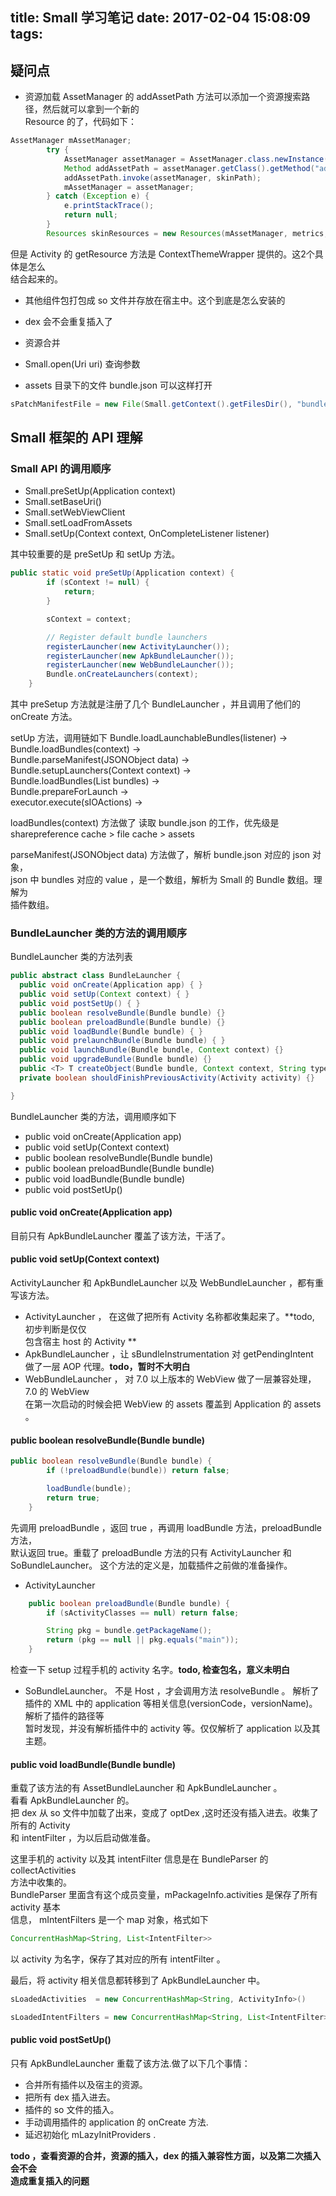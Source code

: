 title: Small 学习笔记
date: 2017-02-04 15:08:09
tags:
---

##  疑问点

* 资源加载
AssetManager 的 addAssetPath 方法可以添加一个资源搜索路径，然后就可以拿到一个新的   
Resource 的了，代码如下：

```java
AssetManager mAssetManager;
        try {
            AssetManager assetManager = AssetManager.class.newInstance();
            Method addAssetPath = assetManager.getClass().getMethod("addAssetPath", String.class);
            addAssetPath.invoke(assetManager, skinPath);
            mAssetManager = assetManager;
        } catch (Exception e) {
            e.printStackTrace();
            return null;
        }
        Resources skinResources = new Resources(mAssetManager, metrics, configuration());
```

但是 Activity 的 getResource 方法是 ContextThemeWrapper 提供的。这2个具体是怎么  
结合起来的。

* 其他组件包打包成 so 文件并存放在宿主中。这个到底是怎么安装的

* dex 会不会重复插入了
* 资源合并
* Small.open(Uri uri)
查询参数
*  assets 目录下的文件 bundle.json 可以这样打开

```java
sPatchManifestFile = new File(Small.getContext().getFilesDir(), "bundle.json");
```

## Small 框架的 API 理解

### Small API 的调用顺序
* Small.preSetUp(Application context)
* Small.setBaseUri()
* Small.setWebViewClient
* Small.setLoadFromAssets
* Small.setUp(Context context, OnCompleteListener listener)

其中较重要的是 preSetUp 和 setUp 方法。

```java
public static void preSetUp(Application context) {
        if (sContext != null) {
            return;
        }

        sContext = context;

        // Register default bundle launchers
        registerLauncher(new ActivityLauncher());
        registerLauncher(new ApkBundleLauncher());
        registerLauncher(new WebBundleLauncher());
        Bundle.onCreateLaunchers(context);
    }
```

其中 preSetup 方法就是注册了几个 BundleLauncher ，并且调用了他们的 onCreate 方法。


setUp 方法，调用链如下
Bundle.loadLaunchableBundles(listener) ->   
Bundle.loadBundles(context) ->   
Bundle.parseManifest(JSONObject data) ->  
Bundle.setupLaunchers(Context context) ->  
Bundle.loadBundles(List<Bundle> bundles) ->  
Bundle.prepareForLaunch ->  
executor.execute(sIOActions) ->


loadBundles(context)  方法做了 读取 bundle.json 的工作，优先级是
sharepreference cache > file cache > assets


parseManifest(JSONObject data) 方法做了，解析 bundle.json 对应的 json 对象，  
json 中 bundles 对应的 value ，是一个数组，解析为 Small 的 Bundle 数组。理解为  
插件数组。


### BundleLauncher 类的方法的调用顺序
BundleLauncher 类的方法列表

```java
public abstract class BundleLauncher {
  public void onCreate(Application app) { }
  public void setUp(Context context) { }
  public void postSetUp() { }
  public boolean resolveBundle(Bundle bundle) {}
  public boolean preloadBundle(Bundle bundle) {}
  public void loadBundle(Bundle bundle) { }
  public void prelaunchBundle(Bundle bundle) { }
  public void launchBundle(Bundle bundle, Context context) {}
  public void upgradeBundle(Bundle bundle) {}
  public <T> T createObject(Bundle bundle, Context context, String type) {}
  private boolean shouldFinishPreviousActivity(Activity activity) {}

}
```

BundleLauncher 类的方法，调用顺序如下  

* public void onCreate(Application app)
* public void setUp(Context context)
* public boolean resolveBundle(Bundle bundle)
* public boolean preloadBundle(Bundle bundle)
* public void loadBundle(Bundle bundle)
* public void postSetUp()






#### public void onCreate(Application app)
目前只有 ApkBundleLauncher 覆盖了该方法，干活了。
#### public void setUp(Context context)
ActivityLauncher 和 ApkBundleLauncher 以及 WebBundleLauncher ，都有重写该方法。

* ActivityLauncher ， 在这做了把所有 Activity 名称都收集起来了。**todo, 初步判断是仅仅  
包含宿主 host 的 Activity **
* ApkBundleLauncher ，让 sBundleInstrumentation 对 getPendingIntent   
做了一层 AOP 代理。**todo，暂时不大明白**
* WebBundleLauncher ， 对 7.0 以上版本的 WebView 做了一层兼容处理，7.0 的 WebView  
在第一次启动的时候会把  WebView 的 assets 覆盖到 Application 的 assets 。  

#### public boolean resolveBundle(Bundle bundle)

```java
public boolean resolveBundle(Bundle bundle) {
        if (!preloadBundle(bundle)) return false;

        loadBundle(bundle);
        return true;
    }
```

先调用 preloadBundle ，返回 true ，再调用 loadBundle 方法，preloadBundle 方法，  
默认返回 true。重载了 preloadBundle 方法的只有 ActivityLauncher 和 SoBundleLauncher。
这个方法的定义是，加载插件之前做的准备操作。  

* ActivityLauncher

```java
    public boolean preloadBundle(Bundle bundle) {
        if (sActivityClasses == null) return false;

        String pkg = bundle.getPackageName();
        return (pkg == null || pkg.equals("main"));
    }
```

检查一下 setup 过程手机的 activity 名字。**todo, 检查包名，意义未明白**

* SoBundleLauncher。
不是 Host ，才会调用方法 resolveBundle 。
解析了插件的 XML 中的 application 等相关信息(versionCode，versionName)。解析了插件的路径等  
暂时发现，并没有解析插件中的 activity 等。仅仅解析了 application 以及其主题。

#### public void loadBundle(Bundle bundle)
重载了该方法的有 AssetBundleLauncher 和 ApkBundleLauncher 。  
看看 ApkBundleLauncher 的。  
把 dex 从 so 文件中加载了出来，变成了 optDex ,这时还没有插入进去。收集了所有的 Activity  
和 intentFilter ，为以后启动做准备。  


这里手机的 activity 以及其 intentFilter 信息是在 BundleParser 的 collectActivities  
方法中收集的。  
BundleParser 里面含有这个成员变量，mPackageInfo.activities 是保存了所有 activity 基本  
信息， mIntentFilters 是一个 map 对象，格式如下  

```java
ConcurrentHashMap<String, List<IntentFilter>>
```

以 activity 为名字，保存了其对应的所有 intentFilter 。


最后，将 activity 相关信息都转移到了 ApkBundleLauncher 中。

```java
sLoadedActivities  = new ConcurrentHashMap<String, ActivityInfo>()

sLoadedIntentFilters = new ConcurrentHashMap<String, List<IntentFilter>>();
```



#### public void postSetUp()
只有 ApkBundleLauncher 重载了该方法.做了以下几个事情：  

* 合并所有插件以及宿主的资源。
* 把所有 dex 插入进去。
* 插件的 so 文件的插入。
* 手动调用插件的 application 的 onCreate 方法.
* 延迟初始化 mLazyInitProviders .

**todo ，查看资源的合并，资源的插入，dex 的插入兼容性方面，以及第二次插入会不会  
造成重复插入的问题**
